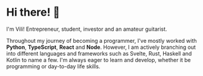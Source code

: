 # Hi there! 👋

I'm Vili! Entrepreneur, student, investor and an amateur guitarist.

Throughout my journey of becoming a programmer, I've mostly worked with **Python**, **TypeScript**, **React** and **Node**. However, I am actively branching out into different languages and frameworks such as Svelte, Rust, Haskell and Kotlin to name a few. I'm always eager to learn and develop, whether it be programming or day-to-day life skills.
